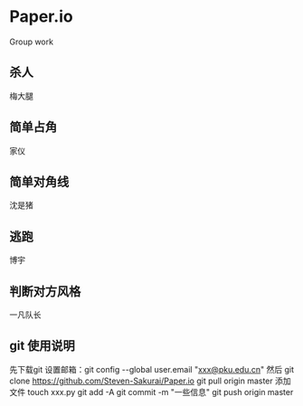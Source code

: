 # Paper.io
Group work

## 杀人
梅大腿

## 简单占角
家仪

## 简单对角线
沈是猪

## 逃跑
博宇

## 判断对方风格
一凡队长

## git 使用说明
先下载git
设置邮箱：git config --global user.email "xxx@pku.edu.cn"
然后
git clone https://github.com/Steven-Sakurai/Paper.io
git pull origin master
添加文件
touch xxx.py
git add -A
git commit -m "一些信息"
git push origin master
